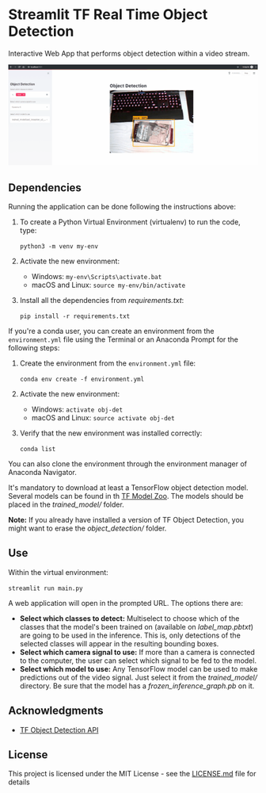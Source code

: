 # Streamlit TF Real Time Object Detection

Interactive Web App that performs object detection within a video stream.

![demo_gif](./resources/gifs/demo.gif)

## Dependencies

Running the application can be done following the instructions above:

1. To create a Python Virtual Environment (virtualenv) to run the code, type:

    ```python3 -m venv my-env```
2. Activate the new environment:
    * Windows: ```my-env\Scripts\activate.bat```
    * macOS and Linux: ```source my-env/bin/activate``` 

3. Install all the dependencies from *requirements.txt*:

    ```pip install -r requirements.txt```

If you're a conda user, you can create an environment from the ```environment.yml``` file using the Terminal or an Anaconda Prompt for the following steps:

1. Create the environment from the ```environment.yml``` file:

    ```conda env create -f environment.yml```
2. Activate the new environment:
    * Windows: ```activate obj-det```
    * macOS and Linux: ```source activate obj-det``` 

3. Verify that the new environment was installed correctly:

    ```conda list```
    
You can also clone the environment through the environment manager of Anaconda Navigator.

It's mandatory to download at least a TensorFlow object detection model. Several models can be found in th [TF Model Zoo](https://github.com/tensorflow/models/blob/master/research/object_detection/g3doc/detection_model_zoo.md). The models should be placed in the *trained_model/* folder.

**Note:** If you already have installed a version of TF Object Detection, you might want to erase the *object_detection/* folder.

## Use

Within the virtual environment:

```streamlit run main.py```

A web application will open in the prompted URL. The options there are:
* **Select which classes to detect:** Multiselect to choose which of the classes that the model's been trained on (available on *label_map.pbtxt*) are going to be used in the inference. This is, only detections of the selected classes will appear in the resulting bounding boxes.
* **Select which camera signal to use:** If more than a camera is connected to the computer, the user can select which signal to be fed to the model.
* **Select which model to use:** Any TensorFlow model can be used to make predictions out of the video signal. Just select it from the *trained_model/* directory. Be sure that the model has a *frozen_inference_graph.pb* on it.

## Acknowledgments

* [TF Object Detection API](https://github.com/tensorflow/models/tree/master/research/object_detection)

## License

This project is licensed under the MIT License - see the [LICENSE.md](LICENSE.md) file for details
